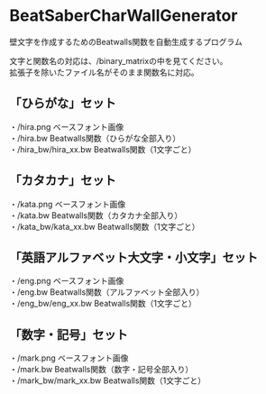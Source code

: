 # BeatSaberCharWallGenerator

壁文字を作成するためのBeatwalls関数を自動生成するプログラム<br>

文字と関数名の対応は、/binary_matrixの中を見てください。<br>
拡張子を除いたファイル名がそのまま関数名に対応。<br>

## 「ひらがな」セット<br>
・/hira.png  ベースフォント画像<br>
・/hira.bw   Beatwalls関数（ひらがな全部入り）<br>
・/hira_bw/hira_xx.bw  Beatwalls関数（1文字ごと）<br>

## 「カタカナ」セット<br>
・/kata.png  ベースフォント画像<br>
・/kata.bw   Beatwalls関数（カタカナ全部入り）<br>
・/kata_bw/kata_xx.bw  Beatwalls関数（1文字ごと）<br>

## 「英語アルファベット大文字・小文字」セット<br>
・/eng.png  ベースフォント画像<br>
・/eng.bw   Beatwalls関数（アルファベット全部入り）<br>
・/eng_bw/eng_xx.bw  Beatwalls関数（1文字ごと）<br>

## 「数字・記号」セット<br>
・/mark.png  ベースフォント画像<br>
・/mark.bw   Beatwalls関数（数字・記号全部入り）<br>
・/mark_bw/mark_xx.bw  Beatwalls関数（1文字ごと）<br>
